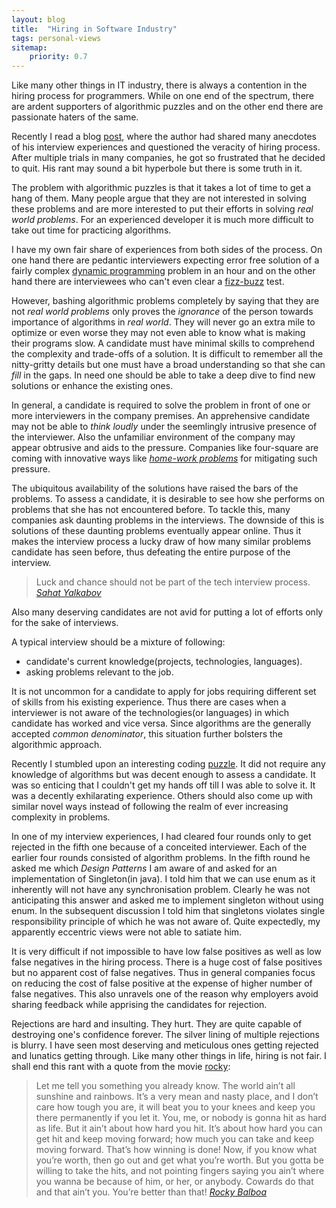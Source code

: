 ```yaml
---
layout: blog
title:  "Hiring in Software Industry"
tags: personal-views
sitemap:
    priority: 0.7
---
```


Like many other things in IT industry, there is always a contention in the hiring process for programmers. While on one end of the spectrum, there are ardent supporters of algorithmic 
puzzles and on the other end there are passionate haters of the same.
<!--more-->
   
Recently I read a blog [post][post], where the author had shared many anecdotes of his interview experiences and questioned the veracity of hiring process. After multiple
 trials in many companies, he got so frustrated that he decided to quit. His rant may sound a bit hyperbole but there is some truth in it.

The problem with algorithmic puzzles is that it takes a lot of time to get a hang of them. Many people argue that they are not interested in solving these problems and 
are more interested to put their efforts in solving *real world problems*. For an experienced developer it is much more difficult to take out time for practicing algorithms.        
       
I have my own fair share of experiences from both sides of the process. On one hand there are pedantic interviewers expecting error free solution of a fairly complex [dynamic programming][dp] problem in an hour
 and on the other hand there are interviewees who can't even clear a [fizz-buzz][fizz-buzz] test.

However, bashing algorithmic problems completely by saying that they are not *real world problems* only proves the *ignorance* of the person towards importance of algorithms in *real world*.
They will never go an extra mile to optimize or even worse they may not even able to know what is making their programs slow. A candidate must have minimal skills to
comprehend the complexity and trade-offs  of a solution. It is difficult to remember all the nitty-gritty details but one must have a broad understanding so that she 
can *fill* in the gaps. In need one should be able to take a deep dive to find new solutions or enhance the existing ones. 
     
In general, a candidate is required to solve the problem in front of one or more interviewers in the company premises. An apprehensive candidate may not be able to *think loudly* 
under the seemlingly intrusive presence of the interviewer. Also the unfamiliar environment of the company may appear obtrusive and aids to the pressure. Companies like 
four-square are coming with innovative ways like [*home-work problems*][four-square-hw] for mitigating such pressure. 

The ubiquitous availability of the solutions have raised the bars of the problems. To assess a candidate, it is desirable to see how she performs on problems that she has 
not encountered before. To tackle this, many companies ask daunting problems in the interviews. The downside of this is solutions of these daunting problems eventually appear online. 
Thus it makes the interview process a lucky draw of how many similar problems candidate has seen before, thus defeating the entire purpose of the interview.   
  
> Luck and chance should not be part of the tech interview process.
<cite>[Sahat Yalkabov][post]</cite>

Also many deserving candidates are not avid for putting a lot of efforts only for the sake of interviews. 
              
A typical interview should be a mixture of following:

- candidate's current knowledge(projects, technologies, languages).
- asking problems relevant to the job.

It is not uncommon for a candidate to apply for jobs requiring different set of skills from his existing experience. Thus there are cases when a interviewer is not aware of
 the technologies(or languages) in which candidate has worked and vice versa. Since algorithms are the generally accepted *common denominator*, this situation further bolsters 
 the algorithmic approach. 

Recently I stumbled upon an interesting coding [puzzle][puzzle]. It did not require any knowledge of algorithms but was decent enough to assess a candidate. It was so enticing 
that I couldn't get my hands off till I was able to solve it. It was a decently exhilarating experience. Others should also come up with similar novel ways instead of following the 
realm of ever increasing complexity in problems.


In one of my interview experiences, I had cleared four rounds only to get rejected in the fifth one because of a conceited interviewer. Each of the 
 earlier four rounds consisted of algorithm problems. In the fifth round he asked me which *Design Patterns* I am aware of and asked for an implementation
 of Singleton(in java). I told him that we can use enum as it inherently will not have any synchronisation problem. Clearly he was not anticipating this answer and asked me to implement 
 singleton without using enum. In the subsequent discussion I told him that singletons violates single responsibility principle of which he was not aware of. Quite expectedly,
 my apparently eccentric views were not able to satiate him.  

It is very difficult if not impossible to have low false positives as well as low false negatives in the hiring process. There is a huge cost of false positives but no 
apparent cost of false negatives. Thus in general companies focus on reducing the cost of false positive at the expense of higher number of false negatives. This also 
unravels one of the reason why employers avoid sharing feedback while apprising the candidates for rejection. 
    
Rejections are hard and insulting. They hurt. They are quite capable of destroying one's confidence forever. The silver lining of multiple rejections is blurry. I have seen most
 deserving and meticulous ones getting rejected and lunatics getting through. Like many other things in life, hiring is not fair. I shall end this rant
 with a quote from the movie [rocky][rocky]:
  
> Let me tell you something you already know. The world ain’t all sunshine and rainbows. It’s a very mean and nasty place, and I don’t care how tough you are, it will 
> beat you to your knees and keep you there permanently if you let it. You, me, or nobody is gonna hit as hard as life. But it ain’t about how hard you hit. It’s about 
> how hard you can get hit and keep moving forward; how much you can take and keep moving forward. That’s how winning is done! Now, if you know what you’re worth, then 
> go out and get what you’re worth. But you gotta be willing to take the hits, and not pointing fingers saying you ain’t where you wanna be because of him, or her, or 
> anybody. Cowards do that and that ain’t you. You’re better than that!
<cite> [Rocky Balboa][rocky_quote] </cite> 

[post]: https://medium.com/@evnowandforever/f-you-i-quit-hiring-is-broken-bb8f3a48d324#.u9t8znqwa
[fizz-buzz]: http://c2.com/cgi/wiki?FizzBuzzTest
[four-square-hw]: http://engineering.foursquare.com/2016/04/04/improving-our-engineering-interview-process/
[puzzle]: http://puzzles.makkhichoose.com/SolveForMakkhi
[rocky]: https://en.wikipedia.org/wiki/Rocky_(film_series)
[rocky_quote]: http://samplage.com/movie-quotes/it-aint-about-how-hard-you-hit/
[dp]: https://en.wikipedia.org/wiki/Dynamic_programming
       